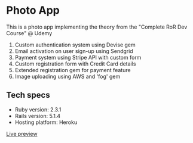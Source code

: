Photo App
=========

This is a photo app implementing the theory from the "Complete RoR Dev Course" @ Udemy

1. Custom authentication system using Devise gem
2. Email activation on user sign-up using Sendgrid
3. Payment system using Stripe API with custom form
4. Custom registration form with Credit Card details
5. Extended registration gem for payment feature
6. Image uploading using AWS and 'fog' gem

Tech specs
----------

* Ruby version: 2.3.1
* Rails version: 5.1.4
* Hosting platform: Heroku

[Live preview](https://photo-app-martink.herokuapp.com/)
